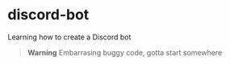 # discord-bot
Learning how to create a Discord bot


> **Warning** Embarrasing buggy code, gotta start somewhere
